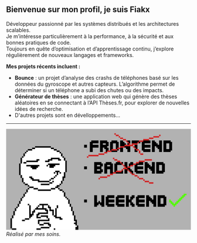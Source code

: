 ## Bienvenue sur mon profil, je suis Fiakx

Développeur passionné par les systèmes distribués et les architectures scalables.  
Je m’intéresse particulièrement à la performance, à la sécurité et aux bonnes pratiques de code.  
Toujours en quête d’optimisation et d’apprentissage continu, j’explore régulièrement de nouveaux langages et frameworks.

**Mes projets récents incluent :** 
- **Bounce** : un projet d’analyse des crashs de téléphones basé sur les données du gyroscope et autres capteurs. L’algorithme permet de déterminer si un téléphone a subi des chutes ou des impacts.  
- **Générateur de thèses** : une application web qui génère des thèses aléatoires en se connectant à l’API Thèses.fr, pour explorer de nouvelles idées de recherche.
- D'autres projets sont en dévelloppements...
---

![funny](https://github.com/Fiakx/Fiakx/blob/main/banger.jpg?raw=true)  
*Réalisé par mes soins.*
